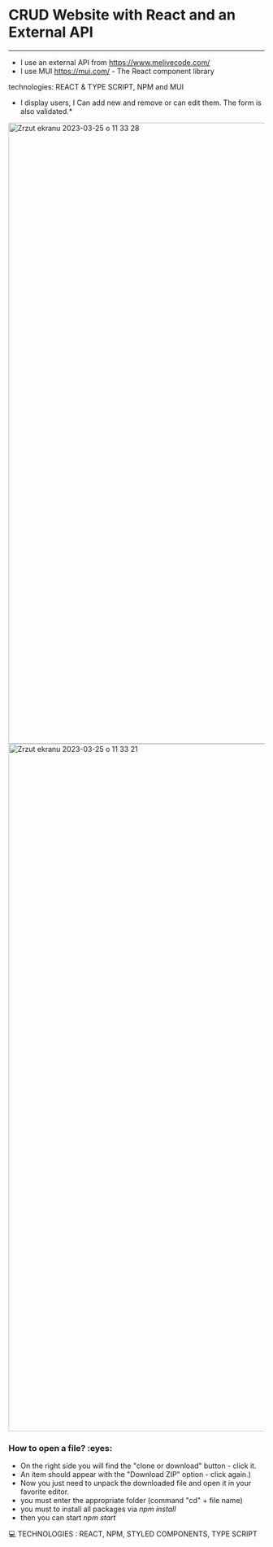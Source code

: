 
<h1> CRUD Website with React and an External API </h1>

-------
- I use an external API from https://www.melivecode.com/
- I use MUI https://mui.com/ -  The React component library 

technologies: REACT & TYPE SCRIPT, NPM and MUI 

* I display users, I Can add new and remove or can edit them. The form is also validated.*


<img width="1221" alt="Zrzut ekranu 2023-03-25 o 11 33 28" src="https://user-images.githubusercontent.com/59742201/227718781-bc5a4b83-841b-4fd9-a1fb-eda7c656c00e.png">
<img width="1352" alt="Zrzut ekranu 2023-03-25 o 11 33 21" src="https://user-images.githubusercontent.com/59742201/227718783-a4e22651-a47c-4f09-8d90-a2146ad592fd.png">



<h3>How to open a file? :eyes: </h3>

* On the right side you will find the "clone or download" button - click it.
* An item should appear with the "Download ZIP" option - click again.)
* Now you just need to unpack the downloaded file and open it in your favorite editor.
* you must enter the appropriate folder (command "cd" + file name)
* you must to install all packages via *npm install*
* then you can start *npm start*



:computer: TECHNOLOGIES :  REACT, NPM, STYLED COMPONENTS, TYPE SCRIPT





